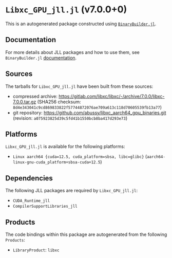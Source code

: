 # `Libxc_GPU_jll.jl` (v7.0.0+0)

This is an autogenerated package constructed using [`BinaryBuilder.jl`](https://github.com/JuliaPackaging/BinaryBuilder.jl).

## Documentation

For more details about JLL packages and how to use them, see `BinaryBuilder.jl` [documentation](https://docs.binarybuilder.org/stable/jll/).

## Sources

The tarballs for `Libxc_GPU_jll.jl` have been built from these sources:

* compressed archive: https://gitlab.com/libxc/libxc/-/archive/7.0.0/libxc-7.0.0.tar.gz (SHA256 checksum: `8d4e343041c9cd869833822f57744872076ae709a613c118d70605539fb13a77`)
* git repository: https://github.com/abussy/libxc_aarch64_gpu_binaries.git (revision: `a075923825d39c5fd41b1550bcb8ba417d293e73`)

## Platforms

`Libxc_GPU_jll.jl` is available for the following platforms:

* `Linux aarch64 {cuda=12.5, cuda_platform=sbsa, libc=glibc}` (`aarch64-linux-gnu-cuda_platform+sbsa-cuda+12.5`)

## Dependencies

The following JLL packages are required by `Libxc_GPU_jll.jl`:

* `CUDA_Runtime_jll`
* `CompilerSupportLibraries_jll`

## Products

The code bindings within this package are autogenerated from the following `Products`:

* `LibraryProduct`: `libxc`
